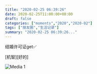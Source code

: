 ```yaml
---
title: "2020-02-25 06:39:26"
date: 2020-02-25T11:00:00+08:00
draft: false
categories: ["moments","2020","2020-02"]
tags: ["朋友圈","生活记录"]
summary: "2020-02-25 06:39:26..."
---
```


结婚许可证get✅

[机智][好的]

![Media 1](/Moments/photos/2020-02-25/202002250639260.jpg)

